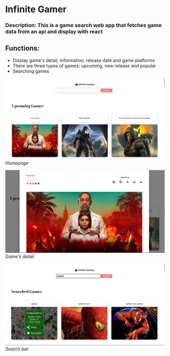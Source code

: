# Infinite Gamer

### Description: This is a game search web app that fetches game data from an api and display with react 

## Functions:
- Display game's detail, information, release date and game platforms
- There are three types of games: upcoming, new release and popular
- Searching games

![image](https://github.com/KhanhDoHoang/Infinite-Gamer/blob/master/IG1.PNG)
*Homepage*

![image](https://github.com/KhanhDoHoang/Infinite-Gamer/blob/master/IG2.PNG)
*Game's detail*

![image](https://github.com/KhanhDoHoang/Infinite-Gamer/blob/master/IG3.PNG)
*Search bar*
